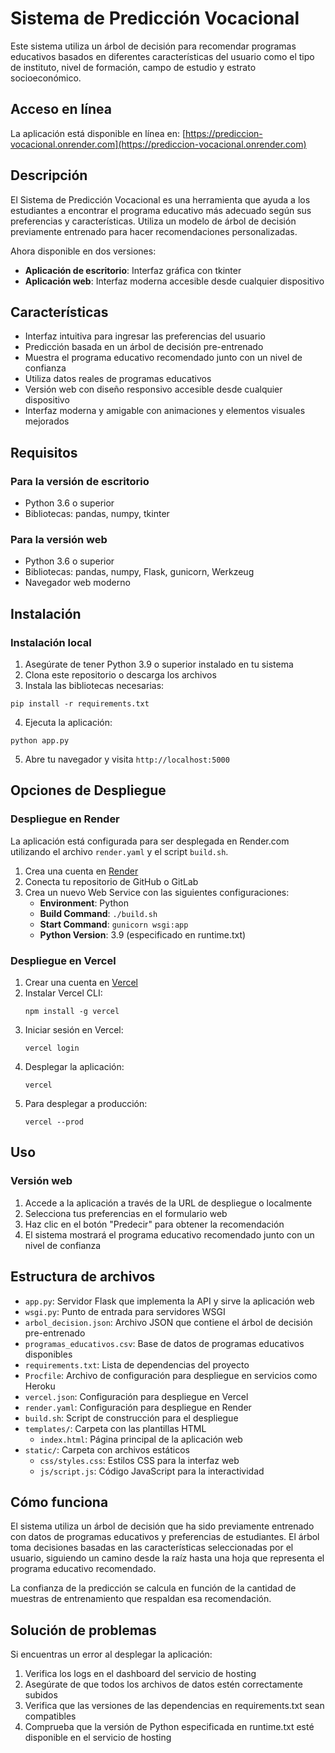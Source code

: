 # Sistema de Predicción Vocacional

Este sistema utiliza un árbol de decisión para recomendar programas educativos basados en diferentes características del usuario como el tipo de instituto, nivel de formación, campo de estudio y estrato socioeconómico.

## Acceso en línea

La aplicación está disponible en línea en: [https://prediccion-vocacional.onrender.com](https://prediccion-vocacional.onrender.com)

## Descripción

El Sistema de Predicción Vocacional es una herramienta que ayuda a los estudiantes a encontrar el programa educativo más adecuado según sus preferencias y características. Utiliza un modelo de árbol de decisión previamente entrenado para hacer recomendaciones personalizadas.

Ahora disponible en dos versiones:
- **Aplicación de escritorio**: Interfaz gráfica con tkinter
- **Aplicación web**: Interfaz moderna accesible desde cualquier dispositivo

## Características

- Interfaz intuitiva para ingresar las preferencias del usuario
- Predicción basada en un árbol de decisión pre-entrenado
- Muestra el programa educativo recomendado junto con un nivel de confianza
- Utiliza datos reales de programas educativos
- Versión web con diseño responsivo accesible desde cualquier dispositivo
- Interfaz moderna y amigable con animaciones y elementos visuales mejorados

## Requisitos

### Para la versión de escritorio
- Python 3.6 o superior
- Bibliotecas: pandas, numpy, tkinter

### Para la versión web
- Python 3.6 o superior
- Bibliotecas: pandas, numpy, Flask, gunicorn, Werkzeug
- Navegador web moderno

## Instalación

### Instalación local

1. Asegúrate de tener Python 3.9 o superior instalado en tu sistema
2. Clona este repositorio o descarga los archivos
3. Instala las bibliotecas necesarias:

```
pip install -r requirements.txt
```

4. Ejecuta la aplicación:

```
python app.py
```

5. Abre tu navegador y visita `http://localhost:5000`

## Opciones de Despliegue

### Despliegue en Render

La aplicación está configurada para ser desplegada en Render.com utilizando el archivo `render.yaml` y el script `build.sh`.

1. Crea una cuenta en [Render](https://render.com)
2. Conecta tu repositorio de GitHub o GitLab
3. Crea un nuevo Web Service con las siguientes configuraciones:
   - **Environment**: Python
   - **Build Command**: `./build.sh`
   - **Start Command**: `gunicorn wsgi:app`
   - **Python Version**: 3.9 (especificado en runtime.txt)

### Despliegue en Vercel

1. Crear una cuenta en [Vercel](https://vercel.com)
2. Instalar Vercel CLI:
   ```
   npm install -g vercel
   ```
3. Iniciar sesión en Vercel:
   ```
   vercel login
   ```
4. Desplegar la aplicación:
   ```
   vercel
   ```
5. Para desplegar a producción:
   ```
   vercel --prod
   ```

## Uso

### Versión web

1. Accede a la aplicación a través de la URL de despliegue o localmente
2. Selecciona tus preferencias en el formulario web
3. Haz clic en el botón "Predecir" para obtener la recomendación
4. El sistema mostrará el programa educativo recomendado junto con un nivel de confianza

## Estructura de archivos

- `app.py`: Servidor Flask que implementa la API y sirve la aplicación web
- `wsgi.py`: Punto de entrada para servidores WSGI
- `arbol_decision.json`: Archivo JSON que contiene el árbol de decisión pre-entrenado
- `programas_educativos.csv`: Base de datos de programas educativos disponibles
- `requirements.txt`: Lista de dependencias del proyecto
- `Procfile`: Archivo de configuración para despliegue en servicios como Heroku
- `vercel.json`: Configuración para despliegue en Vercel
- `render.yaml`: Configuración para despliegue en Render
- `build.sh`: Script de construcción para el despliegue
- `templates/`: Carpeta con las plantillas HTML
  - `index.html`: Página principal de la aplicación web
- `static/`: Carpeta con archivos estáticos
  - `css/styles.css`: Estilos CSS para la interfaz web
  - `js/script.js`: Código JavaScript para la interactividad

## Cómo funciona

El sistema utiliza un árbol de decisión que ha sido previamente entrenado con datos de programas educativos y preferencias de estudiantes. El árbol toma decisiones basadas en las características seleccionadas por el usuario, siguiendo un camino desde la raíz hasta una hoja que representa el programa educativo recomendado.

La confianza de la predicción se calcula en función de la cantidad de muestras de entrenamiento que respaldan esa recomendación.

## Solución de problemas

Si encuentras un error al desplegar la aplicación:

1. Verifica los logs en el dashboard del servicio de hosting
2. Asegúrate de que todos los archivos de datos estén correctamente subidos
3. Verifica que las versiones de las dependencias en requirements.txt sean compatibles
4. Comprueba que la versión de Python especificada en runtime.txt esté disponible en el servicio de hosting